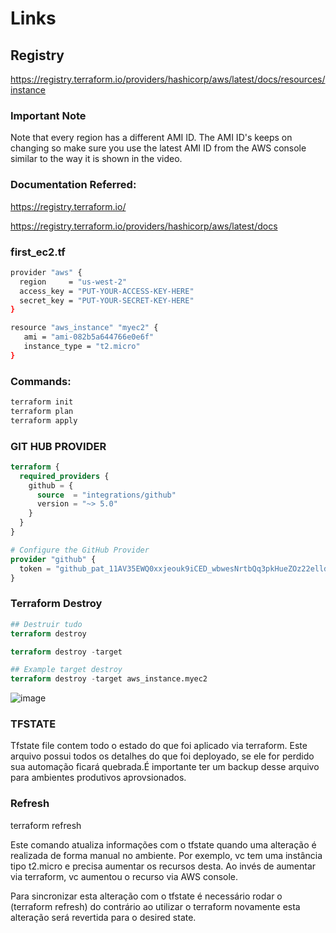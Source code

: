 # Links

## Registry

https://registry.terraform.io/providers/hashicorp/aws/latest/docs/resources/instance


### Important Note

Note that every region has a different AMI ID. The AMI ID's keeps on changing so make sure you use the latest AMI ID from the AWS console similar to the way it is shown in the video.

### Documentation Referred:

https://registry.terraform.io/

https://registry.terraform.io/providers/hashicorp/aws/latest/docs

### first_ec2.tf

```sh
provider "aws" {
  region     = "us-west-2"
  access_key = "PUT-YOUR-ACCESS-KEY-HERE"
  secret_key = "PUT-YOUR-SECRET-KEY-HERE"
}

resource "aws_instance" "myec2" {
   ami = "ami-082b5a644766e0e6f"
   instance_type = "t2.micro"
}
```
### Commands:

```sh
terraform init
terraform plan
terraform apply
```

### GIT HUB PROVIDER

```tf
terraform {
  required_providers {
    github = {
      source  = "integrations/github"
      version = "~> 5.0"
    }
  }
}

# Configure the GitHub Provider
provider "github" {
  token = "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"
}  

```

### Terraform Destroy

```tf
## Destruir tudo
terraform destroy

terraform destroy -target 

## Example target destroy
terraform destroy -target aws_instance.myec2

```

![image](https://user-images.githubusercontent.com/91738714/230953978-35c60193-c21a-4276-9ec4-d324b7e7d087.png)

### TFSTATE
Tfstate file contem todo o estado do que foi aplicado via terraform. Este arquivo possui todos os detalhes do que foi deployado, se ele for perdido sua automação ficará quebrada.É importante ter um backup desse arquivo para ambientes produtivos aprovsionados.

### Refresh

terraform refresh

Este comando atualiza informações com o tfstate quando uma alteração é realizada de forma manual no ambiente. Por exemplo, vc tem uma instância tipo t2.micro e precisa aumentar os recursos desta. Ao invés de aumentar via terraform, vc aumentou o recurso via AWS console. 

Para sincronizar esta alteração com o tfstate é necessário rodar o (terraform refresh) do contrário ao utilizar o terraform novamente esta alteração será revertida para o desired state.
